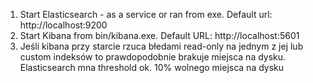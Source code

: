 1. Start Elasticsearch - as a service or ran from exe. Default url: http://localhost:9200
2. Start Kibana from bin/kibana.exe. Default URL: http://localhost:5601
3. Jeśli kibana przy starcie rzuca błedami read-only na jednym z jej lub custom indeksów to prawdopodobnie brakuje miejsca na dysku. Elasticsearch mna threshold ok. 10% wolnego miejsca na dysku
